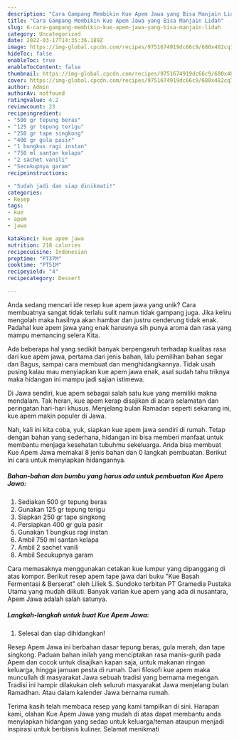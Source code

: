```yaml
---
description: "Cara Gampang Membikin Kue Apem Jawa yang Bisa Manjain Lidah"
title: "Cara Gampang Membikin Kue Apem Jawa yang Bisa Manjain Lidah"
slug: 6-cara-gampang-membikin-kue-apem-jawa-yang-bisa-manjain-lidah
category: Uncategorized
date: 2022-03-17T14:35:36.189Z
image: https://img-global.cpcdn.com/recipes/9751674919dc66c9/680x482cq70/kue-apem-jawa-foto-resep-utama.jpg
hideToc: false
enableToc: true
enableTocContent: false
thumbnail: https://img-global.cpcdn.com/recipes/9751674919dc66c9/680x482cq70/kue-apem-jawa-foto-resep-utama.jpg
cover: https://img-global.cpcdn.com/recipes/9751674919dc66c9/680x482cq70/kue-apem-jawa-foto-resep-utama.jpg
author: Admin
authorAv: notfound
ratingvalue: 4.2
reviewcount: 23
recipeingredient:
- "500 gr tepung beras"
- "125 gr tepung terigu"
- "250 gr tape singkong"
- "400 gr gula pasir"
- "1 bungkus ragi instan"
- "750 ml santan kelapa"
- "2 sachet vanili"
- "Secukupnya garam"
recipeinstructions:

- "Sudah jadi dan siap dinikmati!"
categories:
- Resep
tags:
- kue
- apem
- jawa

katakunci: kue apem jawa 
nutrition: 218 calories
recipecuisine: Indonesian
preptime: "PT37M"
cooktime: "PT51M"
recipeyield: "4"
recipecategory: Dessert

---
```





Anda sedang mencari ide resep kue apem jawa yang unik? Cara membuatnya sangat tidak terlalu sulit namun tidak gampang juga. Jika keliru mengolah maka hasilnya akan hambar dan justru cenderung tidak enak. Padahal kue apem jawa yang enak harusnya sih punya aroma dan rasa yang mampu memancing selera Kita.





Ada beberapa hal yang sedikit banyak berpengaruh terhadap kualitas rasa dari kue apem jawa, pertama dari jenis bahan, lalu pemilihan bahan segar dan Bagus, sampai cara membuat dan menghidangkannya. Tidak usah pusing kalau mau menyiapkan kue apem jawa enak,      asal sudah tahu triknya maka hidangan ini mampu jadi sajian istimewa.














Di Jawa sendiri, kue apem sebagai salah satu kue yang memiliki makna mendalam. Tak heran, kue apem kerap disajikan di acara selamatan dan peringatan hari-hari khusus. Menjelang bulan Ramadan seperti sekarang ini, kue apem makin populer di Jawa.






Nah, kali ini kita coba, yuk, siapkan kue apem jawa sendiri di rumah. Tetap dengan bahan yang sederhana, hidangan ini bisa memberi manfaat untuk membantu menjaga kesehatan tubuhmu sekeluarga. Anda bisa membuat Kue Apem Jawa memakai 8 jenis bahan dan 0 langkah pembuatan. Berikut ini cara untuk menyiapkan hidangannya.

<!--inarticleads1-->

##### Bahan-bahan dan bumbu yang harus ada untuk pembuatan Kue Apem Jawa:

1. Sediakan 500 gr tepung beras
1. Gunakan 125 gr tepung terigu
1. Siapkan 250 gr tape singkong
1. Persiapkan 400 gr gula pasir
1. Gunakan 1 bungkus ragi instan
1. Ambil 750 ml santan kelapa
1. Ambil 2 sachet vanili
1. Ambil Secukupnya garam


Cara memasaknya menggunakan cetakan kue lumpur yang dipanggang di atas kompor. Berikut resep apem tape jawa dari buku &#34;Kue Basah Fermentasi &amp; Berserat&#34; oleh Liliek S. Sundoko terbitan PT Gramedia Pustaka Utama yang mudah diikuti. Banyak varian kue apem yang ada di nusantara, Apem Jawa adalah salah satunya. 

<!--inarticleads2-->

##### Langkah-langkah untuk buat Kue Apem Jawa:


1. Selesai dan siap dihidangkan!

Resep Apem Jawa ini berbahan dasar tepung beras, gula merah, dan tape singkong. Paduan bahan inilah yang menciptakan rasa manis-gurih pada Apem dan cocok untuk disajikan kapan saja, untuk makanan ringan keluarga, hingga jamuan pesta di rumah. Dari filosofi kue apem maka muncullah di masyarakat Jawa sebuah tradisi yang bernama megengan. Tradisi ini hampir dilakukan oleh seluruh masyarakat Jawa menjelang bulan Ramadhan. Atau dalam kalender Jawa bernama rumah. 

Terima kasih telah membaca resep yang kami tampilkan di sini. Harapan kami, olahan Kue Apem Jawa yang mudah di atas dapat membantu anda menyiapkan hidangan yang sedap untuk keluarga/teman ataupun menjadi inspirasi untuk berbisnis kuliner. Selamat menikmati

